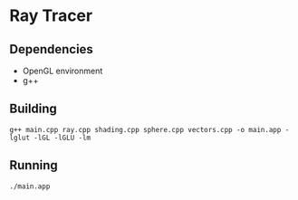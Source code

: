 Ray Tracer
==========

## Dependencies

* OpenGL environment
* g++

## Building

`g++ main.cpp ray.cpp shading.cpp sphere.cpp vectors.cpp -o main.app -lglut -lGL -lGLU -lm`

## Running

`./main.app`